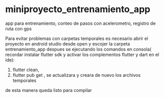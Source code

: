 # miniproyecto_entrenamiento_app
app para entrenamiento, conteo de pasos con acelerometro, registro de ruta con gps

Para evitar problemas con carpetas temporales es necesario abrir el proyecto en android studio desde open y escojer la carpeta entrenamiento_app 
despues se ejecutando los comandos en consola( recordar instalar flutter sdk y activar los complementos flutter y dart en el ide): 

1) flutter clean,
2) flutter pub get  , se actualizara y creara de nuevo los archivos temporales

de esta manera queda listo para compilar
